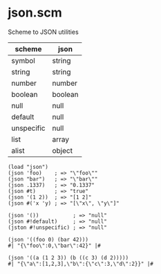 # json.scm
Scheme to JSON utilities

|scheme|json|
|------|----|
|symbol|string|
|string|string|
|number|number|
|boolean|boolean|
|null|null|
|default|null|
|unspecific|null|
|list|array|
|alist|object|

```
(load "json")
(json 'foo)    ; => "\"foo\""
(json "bar")   ; => "\"bar\""
(json .1337)   ; => "0.1337"
(json #t)      ; => "true"
(json '(1 2))  ; => "[1 2]"
(json #('x 'y) ; => "[\"x\", \"y\"]"

(json '())           ; => "null"
(json #!default)     ; => "null"
(jston #!unspecific) ; => "null"

(json '((foo 0) (bar 42))) 
#| "{\"foo\":0,\"bar\":42}" |#

(json '((a (1 2 3)) (b ((c 3) (d 2)))))
#| "{\"a\":[1,2,3],\"b\":{\"c\":3,\"d\":2}}" |#
```
